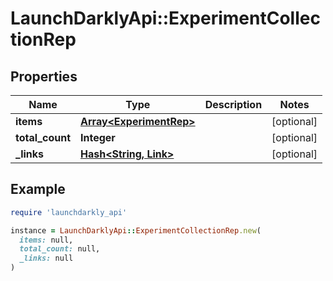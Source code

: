 # LaunchDarklyApi::ExperimentCollectionRep

## Properties

| Name | Type | Description | Notes |
| ---- | ---- | ----------- | ----- |
| **items** | [**Array&lt;ExperimentRep&gt;**](ExperimentRep.md) |  | [optional] |
| **total_count** | **Integer** |  | [optional] |
| **_links** | [**Hash&lt;String, Link&gt;**](Link.md) |  | [optional] |

## Example

```ruby
require 'launchdarkly_api'

instance = LaunchDarklyApi::ExperimentCollectionRep.new(
  items: null,
  total_count: null,
  _links: null
)
```

